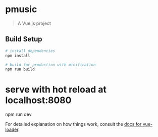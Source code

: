 # pmusic

> A Vue.js project

## Build Setup

``` bash
# install dependencies
npm install

# build for production with minification
npm run build
```

# serve with hot reload at localhost:8080
npm run dev


For detailed explanation on how things work, consult the [docs for vue-loader](http://vuejs.github.io/vue-loader).
